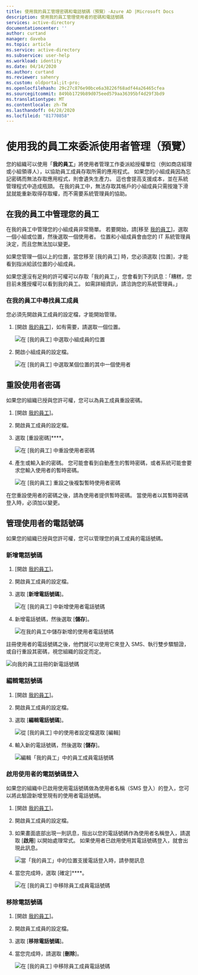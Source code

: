 ```yaml
---
title: 使用我的員工管理密碼和電話號碼（預覽）-Azure AD |Microsoft Docs
description: 使用我的員工管理使用者的密碼和電話號碼
services: active-directory
documentationcenter: ''
author: curtand
manager: daveba
ms.topic: article
ms.service: active-directory
ms.subservice: user-help
ms.workload: identity
ms.date: 04/14/2020
ms.author: curtand
ms.reviewer: sahenry
ms.custom: oldportal;it-pro;
ms.openlocfilehash: 29c27c876e90bce6a38226f68adf44a26465cfea
ms.sourcegitcommit: 849bb1729b89d075eed579aa36395bf4d29f3bd9
ms.translationtype: MT
ms.contentlocale: zh-TW
ms.lasthandoff: 04/28/2020
ms.locfileid: "81770858"
---
```

# <a name="delegate-user-management-with-my-staff-preview"></a>使用我的員工來委派使用者管理（預覽）

您的組織可以使用「**我的員工**」將使用者管理工作委派給授權單位（例如商店經理或小組領導人），以協助員工成員存取所需的應用程式。 如果您的小組成員因為忘記密碼而無法存取應用程式，則會遺失生產力。 這也會提高支援成本，並在系統管理程式中造成瓶頸。  在我的員工中，無法存取其帳戶的小組成員只需按幾下滑鼠就能重新取得存取權，而不需要系統管理員的協助。

## <a name="manage-your-staff-in-my-staff"></a>在我的員工中管理您的員工

在我的員工中管理您的小組成員非常簡單。 若要開始，請[移至 [我的員工](https://aka.ms/mystaff)]，選取一個小組或位置，然後選取一個使用者。 位置和小組成員會由您的 IT 系統管理員決定，而且您無法加以變更。

如果您管理一個以上的位置，當您移至 [我的員工] 時，您必須選取 [位置]，才能看到指派給該位置的小組成員。

如果您還沒有足夠的許可權可以存取「我的員工」，您會看到下列訊息：「糟糕，您目前未獲授權可以看到我的員工。 如需詳細資訊，請洽詢您的系統管理員。」

### <a name="find-a-staff-member-in-my-staff"></a>在我的員工中尋找員工成員

您必須先開啟員工成員的設定檔，才能開始管理。

1. [開啟 [我的員工](https://aka.ms/mystaff)]，如有需要，請選取一個位置。

    ![在 [我的員工] 中選取小組成員的位置](media/my-staff-team-manager/allaus.png)

1. 開啟小組成員的設定檔。

    ![在 [我的員工] 中選取某個位置的其中一個使用者](media/my-staff-team-manager/aupage.png)

## <a name="reset-a-user-password"></a>重設使用者密碼

如果您的組織已授與您許可權，您可以為員工成員重設密碼。

1. [開啟 [我的員工](https://aka.ms/mystaff)]。
1. 開啟員工成員的設定檔。
1. 選取 [重設密碼]****。

    ![在 [我的員工] 中重設使用者密碼](media/my-staff-team-manager/resetpassword1.png)

1. 產生或輸入新的密碼。 您可能會看到自動產生的暫時密碼，或者系統可能會要求您輸入使用者的暫時密碼。

    ![在 [我的員工] 重設之後複製暫時使用者密碼](media/my-staff-team-manager/resetpassword2.png)

在您重設使用者的密碼之後，請為使用者提供暫時密碼。 當使用者以其暫時密碼登入時，必須加以變更。

## <a name="manage-a-users-phone-number"></a>管理使用者的電話號碼

如果您的組織已授與您許可權，您可以管理您的員工成員的電話號碼。

### <a name="add-a-phone-number"></a>新增電話號碼

1. [開啟 [我的員工](https://aka.ms/mystaff)]。
1. 開啟員工成員的設定檔。
1. 選取 [**新增電話號碼**]。

    ![在 [我的員工] 中新增使用者電話號碼](media/my-staff-team-manager/addphone1.png)

1. 新增電話號碼，然後選取 [**儲存**]。

    ![在我的員工中儲存新增的使用者電話號碼](media/my-staff-team-manager/addphone2.png)

註冊使用者的電話號碼之後，他們就可以使用它來登入 SMS、執行雙步驟驗證，或自行重設其密碼，視您組織的設定而定。

![向我的員工註冊的新電話號碼](media/my-staff-team-manager/addphone3.png)

### <a name="edit-a-phone-number"></a>編輯電話號碼

1. [開啟 [我的員工](https://aka.ms/mystaff)]。
1. 開啟員工成員的設定檔。
1. 選取 [**編輯電話號碼**]。

    ![從 [我的員工] 中的使用者設定檔選取 [編輯]](media/my-staff-team-manager/editphone2.png)

1. 輸入新的電話號碼，然後選取 [**儲存**]。

    ![編輯「我的員工」中的員工成員電話號碼](media/my-staff-team-manager/editphone1.png)

### <a name="enable-phone-number-sign-in-for-a-user"></a>啟用使用者的電話號碼登入

如果您的組織中已啟用使用電話號碼做為使用者名稱（SMS 登入）的登入，您可以將此驗證新增至現有的使用者電話號碼。

1. [開啟 [我的員工](https://aka.ms/mystaff)]。
1. 開啟員工成員的設定檔。
1. 如果畫面底部出現一則訊息，指出以您的電話號碼作為使用者名稱登入，請選取 [**啟用**] 以開始處理常式。 如果使用者已啟用使用其電話號碼登入，就會出現此訊息。

    ![當「我的員工」中的位置支援電話登入時，請參閱訊息](media/my-staff-team-manager/enableforms1.png)

1. 當您完成時，選取 [確定]****。

    ![在 [我的員工] 中移除員工成員電話號碼](media/my-staff-team-manager/enableforms2.png)

### <a name="remove-a-phone-number"></a>移除電話號碼

1. [開啟 [我的員工](https://aka.ms/mystaff)]。
1. 開啟員工成員的設定檔。
1. 選取 [**移除電話號碼**]。
1. 當您完成時，請選取 [**刪除**]。

    ![在 [我的員工] 中移除員工成員電話號碼](media/my-staff-team-manager/deletephone1.png)
